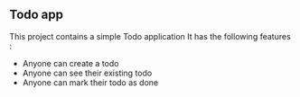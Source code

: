 ## Todo app
This project contains a simple Todo application
It has  the following features :

 - Anyone can create a todo
 - Anyone  can see their existing todo
 - Anyone  can mark their todo as done		

